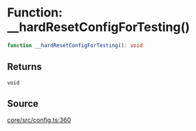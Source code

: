 # Function: \_\_hardResetConfigForTesting()

```ts
function __hardResetConfigForTesting(): void
```

## Returns

`void`

## Source

[core/src/config.ts:360](https://github.com/firebase/genkit/blob/2b0be364306d92a8e7d13efc2da4fb04c1d21e29/js/core/src/config.ts#L360)
